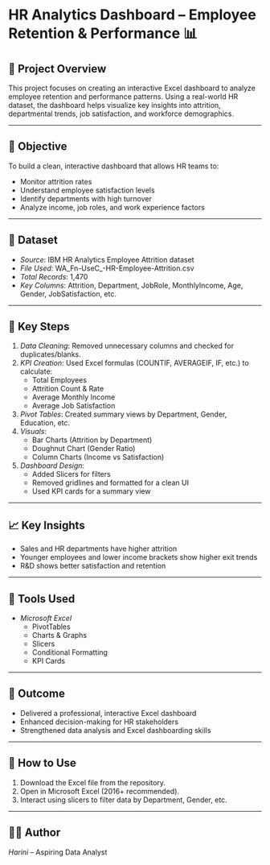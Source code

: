 # HR Analytics Dashboard – Employee Retention & Performance 📊

## 📌 Project Overview
This project focuses on creating an interactive Excel dashboard to analyze employee retention and performance patterns. Using a real-world HR dataset, the dashboard helps visualize key insights into attrition, departmental trends, job satisfaction, and workforce demographics.

---

## 🎯 Objective
To build a clean, interactive dashboard that allows HR teams to:
- Monitor attrition rates
- Understand employee satisfaction levels
- Identify departments with high turnover
- Analyze income, job roles, and work experience factors

---

## 🧩 Dataset
- *Source*: IBM HR Analytics Employee Attrition dataset  
- *File Used*: WA_Fn-UseC_-HR-Employee-Attrition.csv  
- *Total Records*: 1,470  
- *Key Columns*: Attrition, Department, JobRole, MonthlyIncome, Age, Gender, JobSatisfaction, etc.

---

## 🔨 Key Steps
1. *Data Cleaning*: Removed unnecessary columns and checked for duplicates/blanks.
2. *KPI Creation*: Used Excel formulas (COUNTIF, AVERAGEIF, IF, etc.) to calculate:
   - Total Employees
   - Attrition Count & Rate
   - Average Monthly Income
   - Average Job Satisfaction
3. *Pivot Tables*: Created summary views by Department, Gender, Education, etc.
4. *Visuals*:
   - Bar Charts (Attrition by Department)
   - Doughnut Chart (Gender Ratio)
   - Column Charts (Income vs Satisfaction)
5. *Dashboard Design*:
   - Added Slicers for filters
   - Removed gridlines and formatted for a clean UI
   - Used KPI cards for a summary view

---

## 📈 Key Insights
- Sales and HR departments have higher attrition
- Younger employees and lower income brackets show higher exit trends
- R&D shows better satisfaction and retention

---

## 🚀 Tools Used
- *Microsoft Excel*
  - PivotTables
  - Charts & Graphs
  - Slicers
  - Conditional Formatting
  - KPI Cards

---

## 📌 Outcome
- Delivered a professional, interactive Excel dashboard
- Enhanced decision-making for HR stakeholders
- Strengthened data analysis and Excel dashboarding skills

---


## 📁 How to Use
1. Download the Excel file from the repository.
2. Open in Microsoft Excel (2016+ recommended).
3. Interact using slicers to filter data by Department, Gender, etc.

---

## 👩‍💻 Author
*Harini* – Aspiring Data Analyst   
